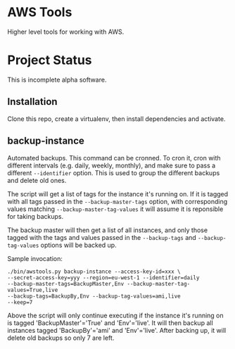 AWS Tools
=========
Higher level tools for working with AWS.

Project Status
==============
This is incomplete alpha software.

Installation
------------
Clone this repo, create a virtualenv, then install dependencies and activate.

backup-instance
---------------
Automated backups. This command can be cronned. To cron it, cron with
different intervals (e.g. daily, weekly, monthly), and make sure to pass
a different `--identifier` option. This is used to group the different
backups and delete old ones.

The script will get a list of tags for the instance it's running on. If it
is tagged with all tags passed in the `--backup-master-tags` option, with
corresponding values matching `--backup-master-tag-values` it will assume
it is reponsible for taking backups.

The backup master will then get a list of all instances, and only those
tagged with the tags and values passed in the `--backup-tags` and
`--backup-tag-values` options will be backed up.

Sample invocation:

    ./bin/awstools.py backup-instance --access-key-id=xxx \
    --secret-access-key=yyy --region=eu-west-1 --identifier=daily
    --backup-master-tags=BackupMaster,Env --backup-master-tag-values=True,live
    --backup-tags=BackupBy,Env --backup-tag-values=ami,live
    --keep=7

Above the script will only continue executing if the instance it's running
on is tagged 'BackupMaster'='True' and 'Env'='live'. It will then backup
all instances tagged 'BackupBy'='ami' and 'Env'='live'. After backing up,
it will delete old backups so only 7 are left.